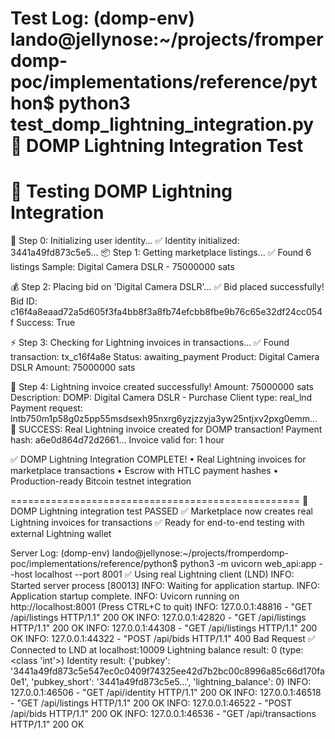 Test Log:
(domp-env) lando@jellynose:~/projects/fromperdomp-poc/implementations/reference/python$   python3 test_domp_lightning_integration.py
🧪 DOMP Lightning Integration Test
==================================================
🏪 Testing DOMP Lightning Integration
==================================================
👤 Step 0: Initializing user identity...
✅ Identity initialized: 3441a49fd873c5e5...
📦 Step 1: Getting marketplace listings...
✅ Found 6 listings
   Sample: Digital Camera DSLR - 75000000 sats

💰 Step 2: Placing bid on 'Digital Camera DSLR'...
✅ Bid placed successfully!
   Bid ID: c16f4a8eaad72a5d605f3fa4bb8f3a8fb74efcbb8fbe9b76c65e32df24cc054f
   Success: True

⚡ Step 3: Checking for Lightning invoices in transactions...
✅ Found transaction: tx_c16f4a8e
   Status: awaiting_payment
   Product: Digital Camera DSLR
   Amount: 75000000 sats

🧾 Step 4: Lightning invoice created successfully!
   Amount: 75000000 sats
   Description: DOMP: Digital Camera DSLR - Purchase
   Client type: real_lnd
   Payment request: lntb750m1p58g0z5pp55msdsexh95nxrg6yzjzzyja3yw25ntjxv2pxg0emm...
🎉 SUCCESS: Real Lightning invoice created for DOMP transaction!
   Payment hash: a6e0d864d72d2661...
   Invoice valid for: 1 hour

✅ DOMP Lightning Integration COMPLETE!
   • Real Lightning invoices for marketplace transactions
   • Escrow with HTLC payment hashes
   • Production-ready Bitcoin testnet integration

==================================================
🎉 DOMP Lightning integration test PASSED
✅ Marketplace now creates real Lightning invoices for transactions
✅ Ready for end-to-end testing with external Lightning wallet


Server Log:
(domp-env) lando@jellynose:~/projects/fromperdomp-poc/implementations/reference/python$   python3 -m uvicorn web_api:app --host localhost --port 8001
✅ Using real Lightning client (LND)
INFO:     Started server process [80013]
INFO:     Waiting for application startup.
INFO:     Application startup complete.
INFO:     Uvicorn running on http://localhost:8001 (Press CTRL+C to quit)
INFO:     127.0.0.1:48816 - "GET /api/listings HTTP/1.1" 200 OK
INFO:     127.0.0.1:42820 - "GET /api/listings HTTP/1.1" 200 OK
INFO:     127.0.0.1:44308 - "GET /api/listings HTTP/1.1" 200 OK
INFO:     127.0.0.1:44322 - "POST /api/bids HTTP/1.1" 400 Bad Request
✅ Connected to LND at localhost:10009
Lightning balance result: 0 (type: <class 'int'>)
Identity result: {'pubkey': '3441a49fd873c5e547ec0c0409f74325ee42d7b2bc00c8996a85c66d170fa0e1', 'pubkey_short': '3441a49fd873c5e5...', 'lightning_balance': 0}
INFO:     127.0.0.1:46506 - "GET /api/identity HTTP/1.1" 200 OK
INFO:     127.0.0.1:46518 - "GET /api/listings HTTP/1.1" 200 OK
INFO:     127.0.0.1:46522 - "POST /api/bids HTTP/1.1" 200 OK
INFO:     127.0.0.1:46536 - "GET /api/transactions HTTP/1.1" 200 OK
